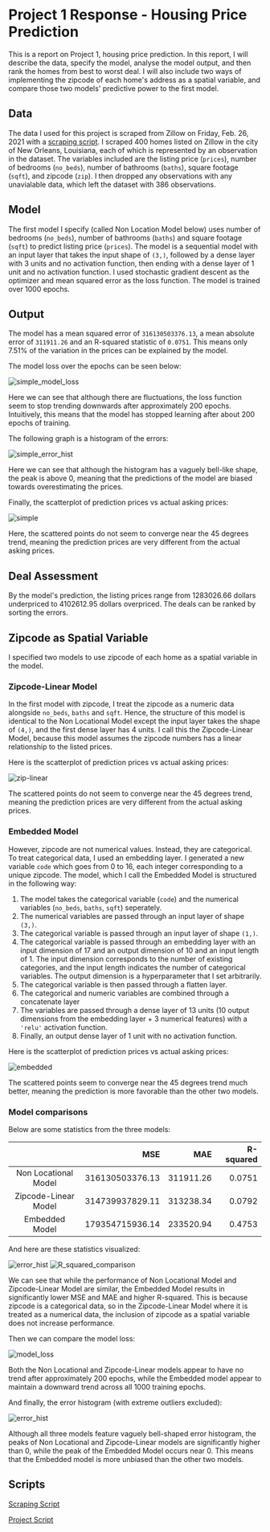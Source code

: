 # Project 1 Response - Housing Price Prediction

This is a report on Project 1, housing price prediction. In this report, I will describe the data, specify the model, analyse the model output,
and then rank the homes from best to worst deal. I will also include two ways of implementing the zipcode of each home's address as a spatial variable, 
and compare those two models' predictive power to the first model. 

## Data

The data I used for this project is scraped from Zillow on Friday, Feb. 26, 2021 with a [scraping script](zillow_scrape.py). I scraped 400 homes listed on 
Zillow in the city of New Orleans, Louisiana, each of which is represented by an observation in the dataset. The variables included are the listing price 
(`prices`), number of bedrooms (`no_beds`), number of bathrooms (`baths`), square footage (`sqft`), and zipcode (`zip`). I then dropped any observations 
with any unavialable data, which left the dataset with 386 observations. 

## Model

The first model I specify (called Non Location Model below) uses number of bedrooms (`no_beds`), number of bathrooms (`baths`) and square footage (`sqft`) to 
predict listing price (`prices`). The model is a sequential model with an input layer that takes the input shape of `(3,)`, followed by a dense layer with 3 
units and no activation function, then ending with a dense layer of 1 unit and no activation function. I used stochastic gradient descent as the optimizer and 
mean squared error as the loss function. The model is trained over 1000 epochs. 

## Output

The model has a mean squared error of `316130503376.13`, a mean absolute error of `311911.26` and an R-squared statistic of `0.0751`. This means only 
7.51% of the variation in the prices can be explained by the model. 

The model loss over the epochs can be seen below: 

![simple_model_loss](simple_model_loss.png)

Here we can see that although there are fluctuations, the loss function seem to stop trending downwards after approximately 200 epochs. Intuitively, this means 
that the model has stopped learning after about 200 epochs of training. 

The following graph is a histogram of the errors: 

![simple_error_hist](simple_error_hist.png)

Here we can see that although the histogram has a vaguely bell-like shape, the peak is above 0, meaning that the predictions of the model are biased towards 
overestimating the prices. 

Finally, the scatterplot of prediction prices vs actual asking prices: 

![simple](simple.png)

Here, the scattered points do not seem to converge near the 45 degrees trend, meaning the prediction prices are very different from the actual asking prices. 

## Deal Assessment

By the model's prediction, the listing prices range from 1283026.66 dollars underpriced to 4102612.95 dollars overpriced. The deals can be ranked by sorting the errors. 

## Zipcode as Spatial Variable

I specified two models to use zipcode of each home as a spatial variable in the model. 

### Zipcode-Linear Model

In the first model with zipcode, I treat the zipcode as a numeric data alongside `no_beds`, `baths` and `sqft`. Hence, the structure of this model is identical to the 
Non Locational Model except the input layer takes the shape of `(4,)`, and the first dense layer has 4 units. I call this the Zipcode-Linear Model, because this model 
assumes the zipcode numbers has a linear relationship to the listed prices. 

Here is the scatterplot of prediction prices vs actual asking prices: 

![zip-linear](zip-linear.png)

The scattered points do not seem to converge near the 45 degrees trend, meaning the prediction prices are very different from the actual asking prices. 

### Embedded Model 

However, zipcode are not numerical values. Instead, they are categorical. To treat categorical data, I used an embedding layer. I generated a new variable `code`
which goes from 0 to 16, each integer corresponding to a unique zipcode. The model, which I call the Embedded Model is structured in the following way: 

1. The model takes the categorical variable (`code`) and the numerical variables (`no_beds`, `baths`, `sqft`) seperately. 
2. The numerical variables are passed through an input layer of shape `(3,)`.
3. The categorical variable is passed through an input layer of shape `(1,)`.
4. The categorical variable is passed through an embedding layer with an input dimension of 17 and an output dimension of 10 and an input length of 1. The input dimension 
corresponds to the number of existing categories, and the input length indicates the number of categorical variables. The output dimension is a hyperparameter that I set 
arbitrarily. 
5. The categorical variable is then passed through a flatten layer. 
6. The categorical and numeric variables are combined through a concatenate layer
7. The variables are passed through a dense layer of 13 units (10 output dimensions from the embedding layer + 3 numerical features) with a `'relu'` activation function. 
8. Finally, an output dense layer of 1 unit with no activation function. 

Here is the scatterplot of prediction prices vs actual asking prices: 

![embedded](embedded.png)

The scattered points seem to converge near the 45 degrees trend much better, meaning the prediction is more favorable than the other two models. 

### Model comparisons

Below are some statistics from the three models: 

| |MSE|MAE|R-squared|
|:-:|-:|-:|-:|
|Non Locational Model|316130503376.13|311911.26|0.0751|
|Zipcode-Linear Model|314739937829.11|313238.34|0.0792|
|Embedded Model|179354715936.14|233520.94|0.4753|

And here are these statistics visualized: 

![error_hist](error_hist.png)
![R_squared_comparison](R_squared_comparison.png)

We can see that while the performance of Non Locational Model and Zipcode-Linear Model are similar, the Embedded Model results in significantly lower MSE and MAE and higher 
R-squared. This is because zipcode is a categorical data, so in the Zipcode-Linear Model where it is treated as a numerical data, the inclusion of zipcode as a spatial variable
does not increase performance. 

Then we can compare the model loss: 

![model_loss](model_loss.png)

Both the Non Locational and Zipcode-Linear models appear to have no trend after approximately 200 epochs, while the Embedded model appear to maintain a downward trend across 
all 1000 training epochs. 

And finally, the error histogram (with extreme outliers excluded): 

![error_hist](error_hist.png)

Although all three models feature vaguely bell-shaped error histogram, the peaks of Non Locational and Zipcode-Linear models are significantly higher than 0, while the peak of 
the Embedded Model occurs near 0. This means that the Embedded model is more unbiased than the other two models. 

## Scripts
[Scraping Script](zillow_scrape.py)

[Project Script](project_1.py)

